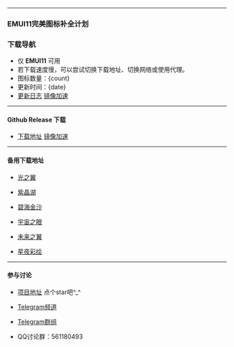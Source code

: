 
---

### EMUI11完美图标补全计划

### 下载导航

- 仅 **EMUI11** 可用
- 若下载速度慢，可以尝试切换下载地址、切换网络或使用代理。
- 图标数量：{count}
- 更新时间：{date}
- [更新日志](https://github.com/pzcn/emui-icons/commits/main)    [镜像加速](https://hub.fastgit.org/pzcn/emui-icons/commits/main)

---

#### Github Release 下载

- [下载地址](https://github.com/pzcn/emui-icons/releases/latest)    [镜像加速](https://hub.fastgit.org/pzcn/emui-icons/commits/main)

---

#### 备用下载地址

- [光之翼](LightWings.html)

- [紫晶湖](AmethystLake.html)

- [碧海金沙](GoldenBeach.html)

- [宇宙之眼](Nebulae.html)

- [未来之翼](Reconstruction.html)

- [星夜彩绘](StarrySky.html)

---

#### 参与讨论

- [项目地址](https://github.com/pzcn/emui-icons/releases/)  点个star吧^_^ 

- [Telegram频道](https://t.me/miuiicons)

- [Telegram群组](https://t.me/miui_icons_dev)

- QQ讨论群：561180493
